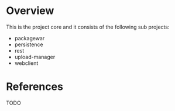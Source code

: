 # Overview

This is the project core and it consists of the following sub projects:
* packagewar
* persistence
* rest
* upload-manager
* webclient

# References
TODO
